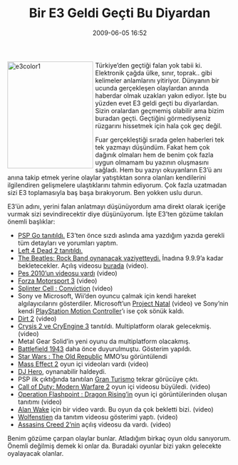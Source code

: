 ﻿---
layout: post
title: Bir E3 Geldi Ge&#231;ti Bu Diyardan
date: 2009-06-05 16:52
comments: true
categories: []
---
<p><img style="border-bottom: 0px; border-left: 0px; margin: 0px 5px 5px 0px; display: inline; border-top: 0px; border-right: 0px" title="e3color1" border="0" alt="e3color1" align="left" src="http://onurbaykal.com.tr/wp-content/uploads/2009/06/e3color1.jpg" width="192" height="240" /> Türkiye’den geçtiği falan yok tabii ki. Elektronik çağda ülke, sınır, toprak.. gibi kelimeler anlamlarını yitiriyor. Dünyanın bir ucunda gerçekleşen olaylardan anında haberdar olmak uzakları yakın ediyor. İşte bu yüzden evet E3 geldi geçti bu diyarlardan. Sizin oralardan geçmemiş olabilir ama bizim buradan geçti. Geçtiğini görmediyseniz rüzgarını hissetmek için hala çok geç değil.</p>  <p>Fuar gerçekleştiği sırada gelen haberleri tek tek yazmayı düşündüm. Fakat hem çok dağınık olmaları hem de benim çok fazla uygun olmamam bu yazının oluşmasını sağladı. Hem bu yazıyı okuyanların E3’ü anı anına takip etmek yerine olaylar yatıştıktan sonra olanları kendilerini ilgilendiren gelişmelere ulaştıklarını tahmin ediyorum. Çok fazla uzatmadan sizi E3 toplamasıyla baş başa bırakıyorum. Ben yokken uslu durun.</p> <!--more-->  <p>E3’ün adını, yerini falan anlatmayı düşünüyordum ama direkt olarak içeriğe vurmak sizi sevindirecektir diye düşünüyorum. İşte E3’ten gözüme takılan önemli başlıklar:</p>  <ul>   <li><a href="http://onurbaykal.com.tr/sirketsel/psp-go-e3ten-nce-sizdi">PSP Go tanıtıldı.</a> E3’ten önce sızdı aslında ama yazdığım yazıda gerekli tüm detayları ve yorumları yaptım.</li>    <li><a href="http://onurbaykal.com.tr/teknoloji/left-4-dead-2">Left 4 Dead 2 tanıtıldı.</a></li>    <li><a href="http://onurbaykal.com.tr/teknoloji/the-beatles-rock-band">The Beatles: Rock Band oynanacak vaziyetteydi.</a> İnadına 9.9.9’a kadar bekletecekler. Açılış videosu <a href="http://www.joystiq.com/2009/06/04/see-the-beatles-rock-band-cartoon-intro-in-high-quality/">burada</a> (video).</li>    <li><a href="http://www.gametrailers.com/player/50257.html">Pes 2010’un videosu vardı</a> (video)</li>    <li><a href="http://www.gametrailers.com/player/50202.html">Forza Motorsport 3</a> (video)</li>    <li><a href="http://www.gametrailers.com/player/50194.html">Splinter Cell : Conviction</a> (video)</li>    <li>Sony ve Microsoft, Wii’den oyuncu çalmak için kendi hareket algılayıcılarını gösterdiler. Microsoft’un <a href="http://www.gametrailers.com/player/50013.html">Project Natal</a> (video) ve Sony’nin kendi <a href="http://www.joystiq.com/2009/06/03/watch-the-playstation-motion-controller-in-action/">PlayStation Motion Controller</a>’ı ise çok sönük kaldı. </li>    <li><a href="http://www.gametrailers.com/player/50254.html">Dirt 2</a> (video)</li>    <li><a href="http://www.joystiq.com/2009/06/01/crysis-2-teaser-is-all-all-flash-no-substance/">Crysis 2 ve CryEngine 3</a> tanıtıldı. Multiplatform olarak gelecekmiş. (video)</li>    <li>Metal Gear Solid’in yeni oyunu da multiplatform olacakmış.</li>    <li><a href="http://www.battlefield1943.com/">Battlefield 1943</a> daha önce duyurulmuştu. Gösterim yapıldı.</li>    <li><a href="http://www.massively.com/2009/06/04/e3-2009-star-wars-the-old-republic-demonstration/">Star Wars : The Old Republic</a> MMO’su görüntülendi</li>    <li><a href="http://www.joystiq.com/2009/06/04/hands-on-mass-effect-2-is-a-shooter/">Mass Effect 2</a> oyun içi videoları vardı (video)</li>    <li><a href="http://www.engadget.com/2009/06/04/dj-hero-hands-on/">DJ Hero</a>, oynanabilir haldeydi.</li>    <li>PSP ilk çıktığında tanıtılan <a href="http://www.joystiq.com/2009/06/03/hands-on-gran-turismo-psp/">Gran Turismo</a> tekrar görücüye çıktı.</li>    <li><a href="http://www.joystiq.com/2009/06/02/modern-warfare-2-gamplay-excites-even-in-its-barely-visible-sta/">Call of Duty: Modern Warfare 2</a> oyun içi videosu büyüledi. (video)</li>    <li><a href="http://www.joystiq.com/2009/06/02/operation-flashpoint-dragon-rising-trailer-shows-off-finer-poin/">Operation Flashpoint : Dragon Rising’in</a> oyun içi görüntülerinden oluşan tanıtımı (video)</li>    <li><a href="http://www.joystiq.com/2009/06/01/open-up-your-eyes-for-alan-wake-media/">Alan Wake</a> için bir video vardı. Bu oyun da çok bekletti bizi. (video)</li>    <li><a href="http://www.joystiq.com/2009/06/02/wolfenstein-e3-trailer-returns-to-familiar-territory/">Wolfenstien</a> da tanıtım videosu gösterimi yaptı. (video)</li>    <li><a href="http://assassinscreed.uk.ubi.com/assassins-creed-2/">Assasins Creed 2’nin</a> açılış videosu da vardı. (video)</li> </ul>  <p>Benim gözüme çarpan olaylar bunlar. Atladığım birkaç oyun oldu sanıyorum. Önemli değilmiş demek ki onlar da. Buradaki oyunlar bizi yakın gelecekte oyalayacak olanlar.</p>
